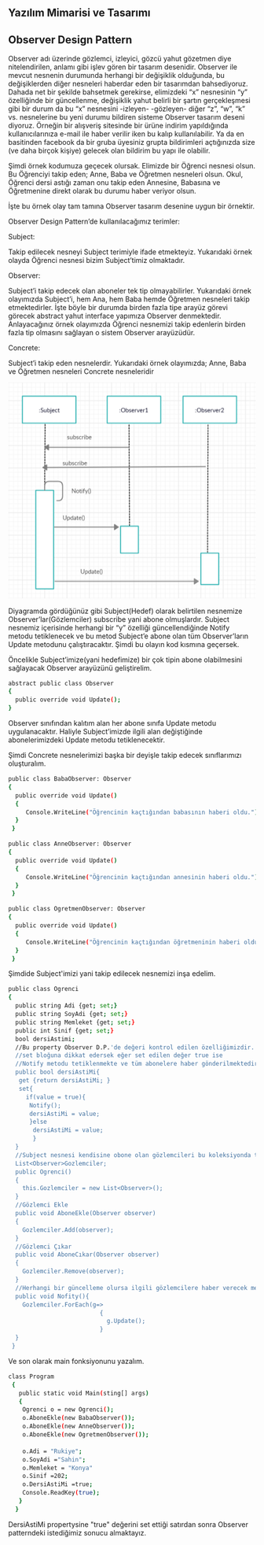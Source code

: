 ## Yazılım Mimarisi ve Tasarımı


## Observer Design Pattern

Observer adı üzerinde gözlemci, izleyici, gözcü yahut gözetmen diye nitelendirilen, anlamı gibi işlev gören bir tasarım desenidir. Observer ile mevcut nesnenin durumunda herhangi bir değişiklik olduğunda, bu değişiklerden diğer nesneleri haberdar eden bir tasarımdan bahsediyoruz. Dahada net bir şekilde bahsetmek gerekirse, elimizdeki “x” nesnesinin “y” özelliğinde bir güncellenme, değişiklik yahut belirli bir şartın gerçekleşmesi gibi bir durum da  bu “x” nesnesini -izleyen- -gözleyen- diğer “z”, “w”, “k” vs. nesnelerine bu yeni durumu bildiren sisteme Observer tasarım deseni diyoruz. Örneğin bir alışveriş sitesinde bir ürüne indirim yapıldığında kullanıcılarınıza e-mail ile haber verilir iken bu kalıp kullanılabilir. Ya da en basitinden facebook da bir gruba üyesiniz grupta bildirimleri açtığınızda size (ve daha birçok kişiye) gelecek olan bildirim bu yapı ile olabilir.

Şimdi örnek kodumuza geçecek olursak. Elimizde bir Öğrenci nesnesi olsun. Bu Öğrenciyi takip eden; Anne, Baba ve Öğretmen nesneleri olsun. Okul, Öğrenci dersi astığı zaman onu takip eden Annesine, Babasına ve Öğretmenine direkt olarak bu durumu haber veriyor olsun.

İşte bu örnek olay tam tamına Observer tasarım desenine uygun bir örnektir. 

Observer Design Pattern’de kullanılacağımız terimler:

Subject:

Takip edilecek nesneyi Subject terimiyle ifade etmekteyiz. Yukarıdaki örnek olayda Öğrenci nesnesi bizim Subject’timiz olmaktadır.

Observer:

Subject’i takip edecek olan aboneler tek tip olmayabilirler. Yukarıdaki örnek olayımızda Subject’i, hem Ana, hem Baba hemde Öğretmen nesneleri takip etmektedirler. İşte böyle bir durumda birden fazla tipe arayüz görevi görecek abstract yahut interface yapımıza Observer denmektedir. Anlayacağınız örnek olayımızda Öğrenci nesnemizi takip edenlerin birden fazla tip olmasını sağlayan o sistem Observer arayüzüdür.

Concrete:

Subject’i takip eden nesnelerdir. Yukarıdaki örnek olayımızda; Anne, Baba ve Öğretmen nesneleri Concrete nesneleridir


![](https://github.com/RukiyeSahin/yazilim-mimarisi-ve-tasarimi/blob/master/Observer.png)

Diyagramda gördüğünüz gibi Subject(Hedef) olarak belirtilen nesnemize Observer’lar(Gözlemciler) subscribe yani abone olmuşlardır. Subject nesnemiz içerisinde herhangi bir “y” özelliği güncellendiğinde Notify metodu tetiklenecek ve bu metod Subject’e abone olan tüm Observer’ların Update metodunu çalıştıracaktır. Şimdi bu olayın kod kısmına geçersek.

Öncelikle Subject’imize(yani hedefimize) bir çok tipin abone olabilmesini sağlayacak Observer arayüzünü geliştirelim.

```sh
abstract public class Observer
{ 
  public override void Update(); 
}
 ```
    
Observer sınıfından kalıtım alan her abone sınıfa Update metodu uygulanacaktır. Haliyle Subject’imizde ilgili alan değiştiğinde abonelerimizdeki Update metodu tetiklenecektir.

Şimdi Concrete nesnelerimizi başka bir deyişle takip edecek sınıflarımızı oluşturalım.

```sh
public class BabaObserver: Observer
{ 
  public override void Update()
  {
     Console.WriteLine("Öğrencinin kaçtığından babasının haberi oldu.");
  }
 }  
```

```sh
public class AnneObserver: Observer
{ 
  public override void Update()
  {
     Console.WriteLine("Öğrencinin kaçtığından annesinin haberi oldu.");
  }
 }  
```

```sh
public class OgretmenObserver: Observer
{ 
  public override void Update()
  {
     Console.WriteLine("Öğrencinin kaçtığından öğretmeninin haberi oldu.");
  }
 }  
```

Şimdide Subject'imizi yani takip edilecek nesnemizi inşa edelim.

```sh
public class Ogrenci
{
  public string Adi {get; set;}
  public string SoyAdi {get; set;}
  public string Memleket {get; set;}
  public int Sinif {get; set;}
  bool dersiAstimi;
  //Bu property Observer D.P.'de değeri kontrol edilen özelliğimizdir.
  //set bloğuna dikkat edersek eğer set edilen değer true ise
  //Notify metodu tetiklenmekte ve tüm abonelere haber gönderilmektedir
  public bool dersiAstiMi{
   get {return dersiAstiMi; }
   set{ 
     if(value = true){
      Notify();
      dersiAstiMi = value;
      }else
       dersiAstiMi = value;
       }
  }
  //Subject nesnesi kendisine obone olan gözlemcileri bu koleksiyonda tutacaktır.
  List<Observer>Gozlemciler;
  public Ogrenci()
  {
    this.Gozlemciler = new List<Observer>();
  }
  //Gözlemci Ekle 
  public void AboneEkle(Observer observer)
  { 
    Gozlemciler.Add(observer);
  }
  //Gözlemci Çıkar
  public void AboneCıkar(Observer observer)
  { 
    Gozlemciler.Remove(observer);
  }
  //Herhangi bir güncelleme olursa ilgili gözlemcilere haber verecek metodumuzdur.
  public void Nofity(){
    Gozlemciler.ForEach(g=>
                          { 
                            g.Update();
                          }
  }
 } 
 ```
 
 
 Ve son olarak main fonksiyonunu yazalım.
 ```sh
 class Program
  {
    public static void Main(sting[] args)
    {
     Ogrenci o = new Ogrenci();
     o.AboneEkle(new BabaObserver());
     o.AboneEkle(new AnneObserver());
     o.AboneEkle(new OgretmenObserver());
     
     o.Adi = "Rukiye";
     o.SoyAdi ="Sahin";
     o.Memleket = "Konya"
     o.Sinif =202;
     o.DersiAstiMi =true;
     Console.ReadKey(true);
    }
   }
  ```
  
 DersiAstiMi propertysine "true" değerini set ettiği satırdan sonra Observer patterndeki istediğimiz sonucu almaktayız.
 

